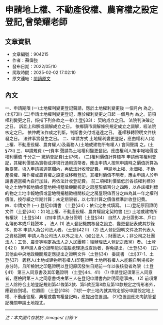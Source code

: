 # 申請地上權、不動產役權、農育權之設定登記,曾榮耀老師

## 文章資訊
- 文章編號：904215
- 作者：蘇偉強
- 發布日期：2022/05/10
- 爬取時間：2025-02-02 17:02:10
- 原文連結：[閱讀原文](https://real-estate.get.com.tw/Columns/detail.aspx?no=904215)

## 內文
一、申請期限
(一)土地權利變更登記聲請，應於土地權利變更後
一個月內
為之。(土§73II)
(二)申請土地權利變更登記，應於權利變更之日起
一個月內
為之。前項權利變更之日，係指下列各款之一者(土登§33)：
契約成立之日。
法院判決確定之日。
訴訟上和解或調解成立之日。
依鄉鎮市調解條例規定成立之調解，經法院核定之日。
依仲裁法作成之判斷，判斷書交付或送達之日。
產權移轉證明文件核發之日。
法律事實發生之日。
二、申請方式
土地權利變更登記，應由權利人(地上權、不動產役權、農育權人)及義務人(土地或建物所有權人)
會同聲請
之。(土§73I)
三、申請規費
(一)費率
聲請為土地權利變更登記，應由權利人按申報地價或權利價值
千分之一
繳納登記費(土§76I)。
(二)權利價值計算標準
申請他項權利登記，其權利價值為實物或非現行通用貨幣者，應由申請人按照申請時之價值折算為新臺幣，填入申請書適當欄內，再依法計收登記費。
申請地上權、永佃權、不動產役權、耕作權或農育權之設定或移轉登記，其權利價值不明者，應由申請人於申請書適當欄內自行加註，再依法計收登記費。
前二項權利價值低於各該權利標的物之土地申報地價或當地稅捐稽徵機關核定之房屋現值百分之四時，以各該權利標的物之土地申報地價或當地稅捐稽徵機關核定之房屋現值百分之四為其一年之權利價值，按存續之年期計算；未定期限者，以七年計算之價值標準計收登記費。
四、申請文件
(一)
登記申請書
（土登§34）：依公定格式填寫。
(二)登記原因證明文件（土登§34）：如
地上權、不動產役權、農育權設定契約書
(三)
土地或建物所有權狀
（土登§34）
(四)申請人身分證明（土登§34）
自然人
身分證影本、戶口名簿影本或戶籍謄本
。
法人
(1)
法人登記機關核發之設立、變更登記表或其抄錄本、影本
申請人為公司法人者。（土登§42 II）
(2)
法人登記證明文件及其代表人之資格證明
申請人為公司法人以外之法人（如公法人；財團法人；非公司之社團法人；工會、農會等明定為法人之人民團體；經辦理法人登記之政黨）者。（土登§42 I）
另申請人身分證明能以電腦處理達成查詢者，得免提出。（土登§34）
(五)其他由中央地政機關規定應提出之證明文件（土登§34）
委託書
（土§37-1、土登§37）
義務人(土地或建物所有權人)印鑑證明
土地所有權人未能親自到場核對身分時，且所檢附之印鑑證明以登記原因發生日期前一年以後核發者為限（土登§41）
第三人同意書及其印鑑證明
（土登§44、41）
(1)	申請登記須第三人同意者，應檢附第三人之同意書或由第三人在登記申請書內註明同意事由。
(2)	前項第三人除符合土地登記規則第41條第2款、第5款至第8款及第10款規定之情形者外，應親自到場。
位置圖
（土登§108）
(1)於一宗土地內就其特定部分申請設定地上權、不動產役權、典權或農育權登記時，應提出位置圖。
(2)位置圖應先向該管登記機關申請土地複丈。

---
*注：本文圖片存放於 ./images/ 目錄下*
